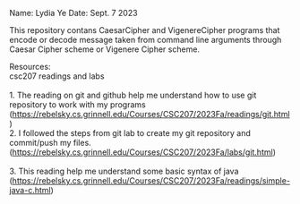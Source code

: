 Name: Lydia Ye
Date: Sept. 7 2023

This repository contans CaesarCipher and VigenereCipher programs that encode or decode message taken from command line arguments through Caesar Cipher scheme or Vigenere Cipher scheme.  <br>

Resources:  <br>
    csc207 readings and labs  <br>  
        1. The reading on git and github help me understand how to use git repository to work with my programs (https://rebelsky.cs.grinnell.edu/Courses/CSC207/2023Fa/readings/git.html) <br>
        2. I followed the steps from git lab to create my git repository and commit/push my files.(https://rebelsky.cs.grinnell.edu/Courses/CSC207/2023Fa/labs/git.html)  <br>   
        3. This reading help me understand some basic syntax of java (https://rebelsky.cs.grinnell.edu/Courses/CSC207/2023Fa/readings/simple-java-c.html) <br>
